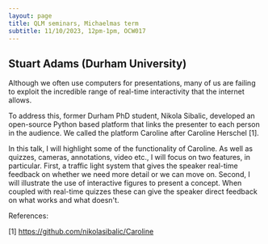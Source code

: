 ```yaml
---
layout: page
title: QLM seminars, Michaelmas term
subtitle: 11/10/2023, 12pm-1pm, OCW017
---
```


## Stuart Adams (Durham University)
Although we often use computers for presentations, many of us are failing to exploit the incredible range of real-time interactivity that the internet allows.

To address this, former Durham PhD student, Nikola Sibalic, developed an open-source Python based platform that links the presenter to each person in the audience. We called the platform Caroline after Caroline Herschel [1].

In this talk, I will highlight some of the functionality of Caroline. As well as quizzes, cameras, annotations, video etc., I will focus on two features, in particular. First, a traffic light system that gives the speaker real-time feedback on whether we need more detail or we can move on. Second, I will illustrate the use of interactive figures to present a concept. When coupled with real-time quizzes these can give the speaker direct feedback on what works and what doesn't. 

References:

[1] https://github.com/nikolasibalic/Caroline




